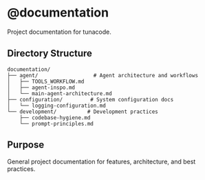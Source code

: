 # @documentation

Project documentation for tunacode.

## Directory Structure

```
documentation/
├── agent/                  # Agent architecture and workflows
│   ├── TOOLS_WORKFLOW.md
│   ├── agent-inspo.md
│   └── main-agent-architecture.md
├── configuration/         # System configuration docs
│   └── logging-configuration.md
└── development/          # Development practices
    ├── codebase-hygiene.md
    └── prompt-principles.md
```

## Purpose

General project documentation for features, architecture, and best practices.
